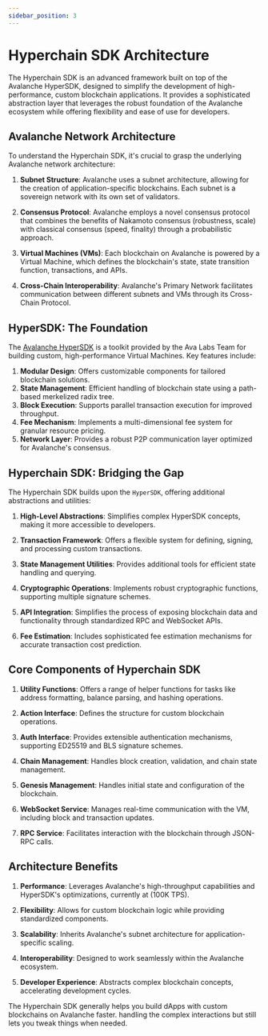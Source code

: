```yaml
---
sidebar_position: 3
---
```


# Hyperchain SDK Architecture

The Hyperchain SDK is an advanced framework built on top of the Avalanche HyperSDK, designed to simplify the development of high-performance, custom blockchain applications. It provides a sophisticated abstraction layer that leverages the robust foundation of the Avalanche ecosystem while offering flexibility and ease of use for developers.

## Avalanche Network Architecture

To understand the Hyperchain SDK, it's crucial to grasp the underlying Avalanche network architecture:

1. **Subnet Structure**: Avalanche uses a subnet architecture, allowing for the creation of application-specific blockchains. Each subnet is a sovereign network with its own set of validators.

2. **Consensus Protocol**: Avalanche employs a novel consensus protocol that combines the benefits of Nakamoto consensus (robustness, scale) with classical consensus (speed, finality) through a probabilistic approach.

3. **Virtual Machines (VMs)**: Each blockchain on Avalanche is powered by a Virtual Machine, which defines the blockchain's state, state transition function, transactions, and APIs.

4. **Cross-Chain Interoperability**: Avalanche's Primary Network facilitates communication between different subnets and VMs through its Cross-Chain Protocol.

## HyperSDK: The Foundation

The [Avalanche HyperSDK](https://www.avax.network/blog/introducing-hypersdk-a-foundation-for-the-fastest-blockchains-of-the-future) is a toolkit provided by the Ava Labs Team for building custom, high-performance Virtual Machines. Key features include:

1. **Modular Design**: Offers customizable components for tailored blockchain solutions.
2. **State Management**: Efficient handling of blockchain state using a path-based merkelized radix tree.
3. **Block Execution**: Supports parallel transaction execution for improved throughput.
4. **Fee Mechanism**: Implements a multi-dimensional fee system for granular resource pricing.
5. **Network Layer**: Provides a robust P2P communication layer optimized for Avalanche's consensus.

## Hyperchain SDK: Bridging the Gap

The Hyperchain SDK builds upon the `HyperSDK`, offering additional abstractions and utilities:

1. **High-Level Abstractions**: Simplifies complex HyperSDK concepts, making it more accessible to developers.

2. **Transaction Framework**: Offers a flexible system for defining, signing, and processing custom transactions.

3. **State Management Utilities**: Provides additional tools for efficient state handling and querying.

4. **Cryptographic Operations**: Implements robust cryptographic functions, supporting multiple signature schemes.

5. **API Integration**: Simplifies the process of exposing blockchain data and functionality through standardized RPC and WebSocket APIs.

6. **Fee Estimation**: Includes sophisticated fee estimation mechanisms for accurate transaction cost prediction.

## Core Components of Hyperchain SDK

1. **Utility Functions**: Offers a range of helper functions for tasks like address formatting, balance parsing, and hashing operations.

2. **Action Interface**: Defines the structure for custom blockchain operations.

3. **Auth Interface**: Provides extensible authentication mechanisms, supporting ED25519 and BLS signature schemes.

4. **Chain Management**: Handles block creation, validation, and chain state management.

5. **Genesis Management**: Handles initial state and configuration of the blockchain.

6. **WebSocket Service**: Manages real-time communication with the VM, including block and transaction updates.

7. **RPC Service**: Facilitates interaction with the blockchain through JSON-RPC calls.

## Architecture Benefits

1. **Performance**: Leverages Avalanche's high-throughput capabilities and HyperSDK's optimizations, currently at (100K TPS).

2. **Flexibility**: Allows for custom blockchain logic while providing standardized components.

3. **Scalability**: Inherits Avalanche's subnet architecture for application-specific scaling.

4. **Interoperability**: Designed to work seamlessly within the Avalanche ecosystem.

5. **Developer Experience**: Abstracts complex blockchain concepts, accelerating development cycles.

The Hyperchain SDK generally helps you build dApps with custom blockchains on Avalanche faster. handling the complex interactions but still lets you tweak things when needed.
